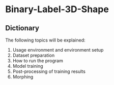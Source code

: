 # Binary-Label-3D-Shape
## Dictionary

The following topics will be explained:

1. Usage environment and environment setup
2. Dataset preparation
3. How to run the program
4. Model training
5. Post-processing of training results
6. Morphing
